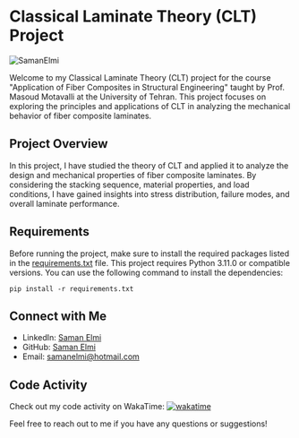 # Classical Laminate Theory (CLT) Project

![SamanElmi](https://img.shields.io/github/license/SamanElmi/CLT-Project---Saman-Elmi)

Welcome to my Classical Laminate Theory (CLT) project for the course "Application of Fiber Composites in Structural Engineering" taught by Prof. Masoud Motavalli at the University of Tehran. This project focuses on exploring the principles and applications of CLT in analyzing the mechanical behavior of fiber composite laminates.

## Project Overview

In this project, I have studied the theory of CLT and applied it to analyze the design and mechanical properties of fiber composite laminates. By considering the stacking sequence, material properties, and load conditions, I have gained insights into stress distribution, failure modes, and overall laminate performance.

## Requirements

Before running the project, make sure to install the required packages listed in the [requirements.txt](./requirements.txt) file. This project requires Python 3.11.0 or compatible versions. You can use the following command to install the dependencies:


```pip install -r requirements.txt```


## Connect with Me

- LinkedIn: [Saman Elmi](https://www.linkedin.com/in/samanelmi/)
- GitHub: [Saman Elmi](https://github.com/SamanElmi)
- Email: samanelmi@hotmail.com

## Code Activity

Check out my code activity on WakaTime: [![wakatime](https://wakatime.com/badge/github/SamanElmi/CLT-Project---Saman-Elmi.svg)](https://wakatime.com/badge/github/SamanElmi/CLT-Project---Saman-Elmi)

Feel free to reach out to me if you have any questions or suggestions!

